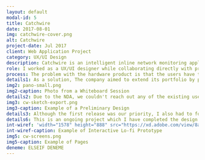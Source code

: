```yaml
---
layout: default
modal-id: 5
title: Catchwire
date: 2017-08-01
img: catchwire-cover.png
alt: Catchwire
project-date: Jul 2017
client: Web Application Project
category: UX/UI Design
description: Catchwire is an intelligent inline network monitoring appliance to detect threats to high value and remote areas of the network. It monitors, collects, processes, filters and redirects data traffic to leading collector. Scaling from single endpoint to entire networks, it provides its users with various possibilities as a powerful hardware product. The product has been on the market for a couple of years and been managed manually. 
role: I worked as a UX/UI designer while collaborating directly with product manager and development team. I was responsible for assisting the generation of project requirements, designing the information architecture, producing user flows and wireframes as well as user interfaces. 
process: The problem with the hardware product is that the users have to configure the devices within the system by command line. There was no prior user interface. This requires not only a high level of expertise but also an extra effort to customize and automatize individual processes. 
details1: As a solution, The company aimed to extend its portfolio by providing a web-based administration panel that would enable the users to configure the device and to ease the utilization process.  
img2: pano-small.png
img2-caption: Photo from a Whiteboard Session
details2: Due to the NDA, we couldn't reach out any of the existing users to conduct user interviews until we release the first iteration. To learn more about the possible use cases of the device and the competitors' products, we researched on network monitoring processes online, analyzed competitors' products, features and user interfaces. With the information gathered, we discussed the possible use cases to identify what tasks to be accomplished by the users and generated the list of potential features. After several brainstorming sessions with the team, we prioritized the features for the first release. 
img3: cw-sketch-export.png
img3-caption: Example of a Preliminary Design
details3: Although the first release was our priority, I also had to foresee the upcoming features and usage of the product so that we can further plan the implementation process. I worked closely with the development team during sketching the design alternatives to accelerate our design process. Among several alternatives, we synthesized the optimal solution and development team started to work on the back end components while I was fine tuning the interaction design. I have submitted several interactive lo-fi prototypes before starting to work on visual design. 
details6: This is an ongoing project which I have completed the design requirements for the first release. I have to wait until the first release to start interviewing the users due to the business strategy of the client and then we will work on enhancing the product. 
int-wiref: 'width="1578" height="888" src="https://xd.adobe.com/view/8afa15ef-81ff-4b8a-8a4c-ec4826c9542c" frameborder="0" allowfullscreen'
int-wiref-caption: Example of Interactive Lo-fi Prototype
img5: cw-screens.png
img5-caption: Example of Pages
deneme: ELSEIF DENEME
---
```


